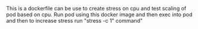 This is a dockerfile can be use to create stress on cpu and test scaling of pod based on cpu. 
Run pod using this docker image and then exec into pod and then to increase stress run "stress -c 1" command"
